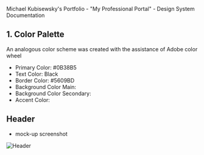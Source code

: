 Michael Kubisewsky's Portfolio - "My Professional Portal" - Design System Documentation

## 1. Color Palette

An analogous color scheme was created with the assistance of Adobe color wheel

- Primary Color: #0B38B5
- Text Color: Black
- Border Color: #5609BD
- Background Color Main:
- Background Color Secondary:
- Accent Color: 

## Header

- mock-up screenshot

![Header](https://github.com/user-attachments/assets/924799db-f9b6-4f1f-864c-18092e090945)

 
